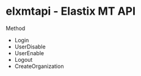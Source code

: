# elxmtapi - Elastix MT API

Method
 - Login
 - UserDisable
 - UserEnable
 - Logout
 - CreateOrganization
